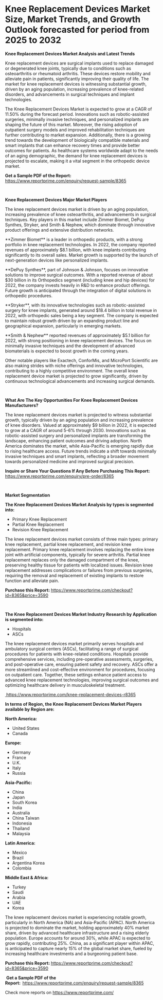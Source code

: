 <p><h1>Knee Replacement Devices Market Size, Market Trends, and Growth Outlook forecasted for period from 2025 to 2032</h1></p><p><strong>Knee Replacement Devices Market Analysis and Latest Trends</strong></p>
<p><p>Knee replacement devices are surgical implants used to replace damaged or degenerated knee joints, typically due to conditions such as osteoarthritis or rheumatoid arthritis. These devices restore mobility and alleviate pain in patients, significantly improving their quality of life. The market for knee replacement devices is witnessing substantial growth, driven by an aging population, increasing prevalence of knee-related disorders, and advancements in surgical techniques and implant technologies.</p><p>The Knee Replacement Devices Market is expected to grow at a CAGR of 11.50% during the forecast period. Innovations such as robotic-assisted surgeries, minimally invasive techniques, and personalized implants are shaping the future of this market. Moreover, the rising adoption of outpatient surgery models and improved rehabilitation techniques are further contributing to market expansion. Additionally, there is a growing trend towards the development of biologically compatible materials and smart implants that can enhance recovery times and provide better outcomes for patients. As healthcare systems worldwide adapt to the needs of an aging demographic, the demand for knee replacement devices is projected to escalate, making it a vital segment in the orthopedic device market.</p></p>
<p><strong>Get a Sample PDF of the Report:&nbsp;</strong> <a href="https://www.reportprime.com/enquiry/request-sample/8365?utm_campaign=3458&utm_medium=2&utm_source=Github&utm_content=ia&utm_term=19032025&utm_id=knee-replacement-devices">https://www.reportprime.com/enquiry/request-sample/8365</a></p>
<p>&nbsp;</p>
<p><strong>Knee Replacement Devices Major Market Players</strong></p>
<p><p>The knee replacement devices market is driven by an aging population, increasing prevalence of knee osteoarthritis, and advancements in surgical techniques. Key players in this market include Zimmer Biomet, DePuy Synthes, Stryker, and Smith & Nephew, which dominate through innovative product offerings and extensive distribution networks.</p><p>**Zimmer Biomet** is a leader in orthopedic products, with a strong portfolio in knee replacement technologies. In 2022, the company reported revenues of approximately $8.1 billion, with knee implants contributing significantly to its overall sales. Market growth is supported by the launch of next-generation devices like personalized implants.</p><p>**DePuy Synthes**, part of Johnson & Johnson, focuses on innovative solutions to improve surgical outcomes. With a reported revenue of about $30 billion in its Orthopedics segment (including knee and hip devices) for 2022, the company invests heavily in R&D to enhance product offerings. Future growth is anticipated through the integration of digital solutions in orthopedic procedures.</p><p>**Stryker**, with its innovative technologies such as robotic-assisted surgery for knee implants, generated around $18.4 billion in total revenue in 2022, with orthopedic sales being a key segment. The company is expected to maintain robust growth driven by an expanding product line and geographical expansion, particularly in emerging markets.</p><p>**Smith & Nephew** reported revenues of approximately $5.1 billion for 2022, with strong positioning in knee replacement devices. The focus on minimally invasive techniques and the development of advanced biomaterials is expected to boost growth in the coming years.</p><p>Other notable players like Exactech, ConforMis, and MicroPort Scientific are also making strides with niche offerings and innovative technologies, contributing to a highly competitive environment. The overall knee replacement device market is projected to grow significantly, driven by continuous technological advancements and increasing surgical demands.</p></p>
<p>&nbsp;</p>
<p><strong>What Are The Key Opportunities For Knee Replacement Devices Manufacturers?</strong></p>
<p><p>The knee replacement devices market is projected to witness substantial growth, typically driven by an aging population and increasing prevalence of knee disorders. Valued at approximately $9 billion in 2022, it is expected to grow at a CAGR of around 5-6% through 2030. Innovations such as robotic-assisted surgery and personalized implants are transforming the landscape, enhancing patient outcomes and driving adoption. North America dominates the market, while Asia-Pacific is emerging rapidly due to rising healthcare access. Future trends indicate a shift towards minimally invasive techniques and smart implants, reflecting a broader movement towards personalized medicine and improved surgical precision.</p></p>
<p><strong>Inquire or Share Your Questions If Any Before Purchasing This Report:</strong> <a href="https://www.reportprime.com/enquiry/pre-order/8365?utm_campaign=3458&utm_medium=2&utm_source=Github&utm_content=ia&utm_term=19032025&utm_id=knee-replacement-devices">https://www.reportprime.com/enquiry/pre-order/8365</a></p>
<p>&nbsp;</p>
<p><strong>Market Segmentation</strong></p>
<p><strong>The Knee Replacement Devices Market Analysis by types is segmented into:</strong></p>
<p><ul><li>Primary Knee Replacement</li><li>Partial Knee Replacement</li><li>Revision Knee Replacement</li></ul></p>
<p><p>The knee replacement devices market consists of three main types: primary knee replacement, partial knee replacement, and revision knee replacement. Primary knee replacement involves replacing the entire knee joint with artificial components, typically for severe arthritis. Partial knee replacement replaces only the damaged compartment of the knee, preserving healthy tissue for patients with localized issues. Revision knee replacement addresses complications or failures from previous surgeries, requiring the removal and replacement of existing implants to restore function and alleviate pain.</p></p>
<p><strong>Purchase this Report:&nbsp;</strong><a href="https://www.reportprime.com/checkout?id=8365&price=3590&utm_campaign=3458&utm_medium=2&utm_source=Github&utm_content=ia&utm_term=19032025&utm_id=knee-replacement-devices">https://www.reportprime.com/checkout?id=8365&price=3590</a></p>
<p>&nbsp;</p>
<p><strong>The Knee Replacement Devices Market Industry Research by Application is segmented into:</strong></p>
<p><ul><li>Hospitals</li><li>ASCs</li></ul></p>
<p><p>The knee replacement devices market primarily serves hospitals and ambulatory surgical centers (ASCs), facilitating a range of surgical procedures for patients with knee-related conditions. Hospitals provide comprehensive services, including pre-operative assessments, surgeries, and post-operative care, ensuring patient safety and recovery. ASCs offer a more streamlined and cost-effective environment for procedures, focusing on outpatient care. Together, these settings enhance patient access to advanced knee replacement technologies, improving surgical outcomes and optimizing healthcare delivery in musculoskeletal treatment.</p></p>
<p><a href="https://www.reportprime.com/knee-replacement-devices-r8365?utm_campaign=3458&utm_medium=2&utm_source=Github&utm_content=ia&utm_term=19032025&utm_id=knee-replacement-devices">&nbsp;https://www.reportprime.com/knee-replacement-devices-r8365</a></p>
<p><strong>In terms of Region, the Knee Replacement Devices Market Players available by Region are:</strong></p>
<p>
    <p> <strong> North America: </strong>
        <ul>
            <li>United States</li>
            <li>Canada</li>
        </ul>
        </p> 
    <p> <strong> Europe: </strong>
        <ul>
            <li>Germany</li>
            <li>France</li>
            <li>U.K.</li>
            <li>Italy</li>
            <li>Russia</li>
        </ul>
        </p> 
    <p> <strong> Asia-Pacific: </strong>
        <ul>
            <li>China</li>
            <li>Japan</li>
            <li>South Korea</li>
            <li>India</li>
            <li>Australia</li>
            <li>China Taiwan</li>
            <li>Indonesia</li>
            <li>Thailand</li>
            <li>Malaysia</li>
        </ul>
        </p> 
    <p> <strong> Latin America: </strong>
        <ul>
            <li>Mexico</li>
            <li>Brazil</li>
            <li>Argentina Korea</li>
            <li>Colombia</li>
        </ul>
        </p> 
    <p> <strong> Middle East & Africa: </strong>
        <ul>
            <li>Turkey</li>
            <li>Saudi</li>
            <li>Arabia</li>
            <li>UAE</li>
            <li>Korea</li>
        </ul>
    </p>
    </p>
<p><p>The knee replacement devices market is experiencing notable growth, particularly in North America (NA) and Asia-Pacific (APAC). North America is projected to dominate the market, holding approximately 40% market share, driven by advanced healthcare infrastructure and a rising elderly population. Europe accounts for around 30%, while APAC is expected to grow rapidly, contributing 25%. China, as a significant player within APAC, is anticipated to capture nearly 15% of the global market share, fueled by increasing healthcare investments and a burgeoning patient base.</p></p>
<p><strong>Purchase this Report: </strong><a href="https://www.reportprime.com/checkout?id=8365&price=3590&utm_campaign=3458&utm_medium=2&utm_source=Github&utm_content=ia&utm_term=19032025&utm_id=knee-replacement-devices">https://www.reportprime.com/checkout?id=8365&price=3590</a></p>
<p>&nbsp;<strong>Get a Sample PDF of the Report:&nbsp;&nbsp;</strong><a href="https://www.reportprime.com/enquiry/request-sample/8365?utm_campaign=3458&utm_medium=2&utm_source=Github&utm_content=ia&utm_term=19032025&utm_id=knee-replacement-devices">https://www.reportprime.com/enquiry/request-sample/8365</a></p>
<p><strong></strong></p>
<p>Check more reports on <a href="https://www.reportprime.com/?utm_campaign=3458&utm_medium=2&utm_source=Github&utm_content=ia&utm_term=19032025&utm_id=knee-replacement-devices">https://www.reportprime.com/</a></p>